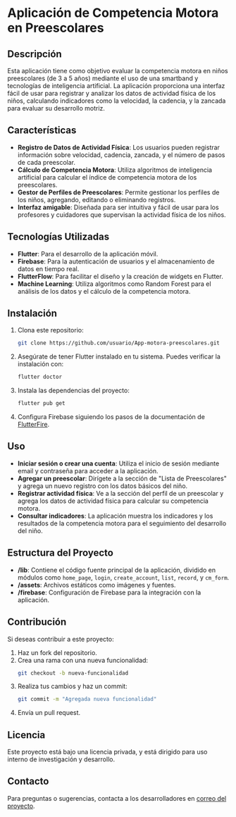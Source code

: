 # Aplicación de Competencia Motora en Preescolares

## Descripción
Esta aplicación tiene como objetivo evaluar la competencia motora en niños preescolares (de 3 a 5 años) mediante el uso de una smartband y tecnologías de inteligencia artificial. La aplicación proporciona una interfaz fácil de usar para registrar y analizar los datos de actividad física de los niños, calculando indicadores como la velocidad, la cadencia, y la zancada para evaluar su desarrollo motriz.

## Características
- **Registro de Datos de Actividad Física**: Los usuarios pueden registrar información sobre velocidad, cadencia, zancada, y el número de pasos de cada preescolar.
- **Cálculo de Competencia Motora**: Utiliza algoritmos de inteligencia artificial para calcular el índice de competencia motora de los preescolares.
- **Gestor de Perfiles de Preescolares**: Permite gestionar los perfiles de los niños, agregando, editando o eliminando registros.
- **Interfaz amigable**: Diseñada para ser intuitiva y fácil de usar para los profesores y cuidadores que supervisan la actividad física de los niños.

## Tecnologías Utilizadas
- **Flutter**: Para el desarrollo de la aplicación móvil.
- **Firebase**: Para la autenticación de usuarios y el almacenamiento de datos en tiempo real.
- **FlutterFlow**: Para facilitar el diseño y la creación de widgets en Flutter.
- **Machine Learning**: Utiliza algoritmos como Random Forest para el análisis de los datos y el cálculo de la competencia motora.

## Instalación
1. Clona este repositorio:
   ```bash
   git clone https://github.com/usuario/App-motora-preescolares.git
   ```
2. Asegúrate de tener Flutter instalado en tu sistema. Puedes verificar la instalación con:
   ```bash
   flutter doctor
   ```
3. Instala las dependencias del proyecto:
   ```bash
   flutter pub get
   ```
4. Configura Firebase siguiendo los pasos de la documentación de [FlutterFire](https://firebase.flutter.dev/docs/overview/).

## Uso
- **Iniciar sesión o crear una cuenta**: Utiliza el inicio de sesión mediante email y contraseña para acceder a la aplicación.
- **Agregar un preescolar**: Dirígete a la sección de "Lista de Preescolares" y agrega un nuevo registro con los datos básicos del niño.
- **Registrar actividad física**: Ve a la sección del perfil de un preescolar y agrega los datos de actividad física para calcular su competencia motora.
- **Consultar indicadores**: La aplicación muestra los indicadores y los resultados de la competencia motora para el seguimiento del desarrollo del niño.

## Estructura del Proyecto
- **/lib**: Contiene el código fuente principal de la aplicación, dividido en módulos como `home_page`, `login`, `create_account`, `list`, `record`, y `cm_form`.
- **/assets**: Archivos estáticos como imágenes y fuentes.
- **/firebase**: Configuración de Firebase para la integración con la aplicación.

## Contribución
Si deseas contribuir a este proyecto:
1. Haz un fork del repositorio.
2. Crea una rama con una nueva funcionalidad:
   ```bash
   git checkout -b nueva-funcionalidad
   ```
3. Realiza tus cambios y haz un commit:
   ```bash
   git commit -m "Agregada nueva funcionalidad"
   ```
4. Envía un pull request.

## Licencia
Este proyecto está bajo una licencia privada, y está dirigido para uso interno de investigación y desarrollo.

## Contacto
Para preguntas o sugerencias, contacta a los desarrolladores en [correo del proyecto](mailto:73379034@ucsm.edu.pe).
